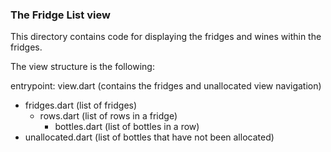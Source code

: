 ### The Fridge List view

This directory contains code for displaying the fridges and wines within the fridges.

The view structure is the following:

entrypoint: view.dart (contains the fridges and unallocated view navigation)

* fridges.dart (list of fridges)
  * rows.dart (list of rows in a fridge)
    * bottles.dart (list of bottles in a row)
* unallocated.dart (list of bottles that have not been allocated)
